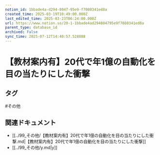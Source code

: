 ```yaml
---
notion_id: 1bbade4a-d294-8047-95e9-f7080341ed8a
created_time: 2025-03-19T10:49:00.000Z
last_edited_time: 2025-03-23T06:24:00.000Z
url: https://www.notion.so/20-1-1bbade4ad294804795e9f7080341ed8a
parent_type: database_id
archived: False
sync_time: 2025-07-12T14:40:57.528888
---
```


# 【教材案内有】20代で年1億の自動化を目の当たりにした衝撃



## タグ

#その他 

## 関連ドキュメント

- [[../99_その他/【教材案内有】20代で年1億の自動化を目の当たりにした衝撃.md|【教材案内有】20代で年1億の自動化を目の当たりにした衝撃]]
- [[../99_その他/y.md|y]]
